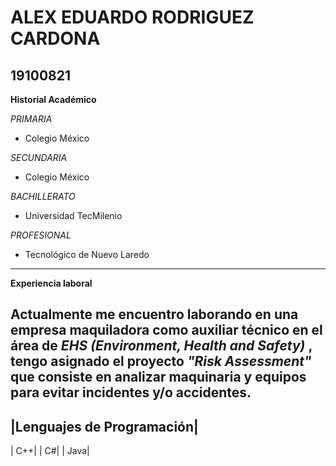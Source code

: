 # ALEX EDUARDO RODRIGUEZ CARDONA

## 19100821



**Historial Académico**

   *PRIMARIA*
 
 * Colegio México

*SECUNDARIA*

* Colegio México 

*BACHILLERATO*

* Universidad TecMilenio

*PROFESIONAL*

* Tecnológico de Nuevo Laredo

-----------------------------------------

 **Experiencia laboral**

Actualmente me encuentro laborando en una empresa maquiladora como auxiliar técnico en el área de *EHS (Environment, Health and Safety)* , tengo asignado el proyecto *"Risk Assessment"* que consiste en analizar maquinaria y equipos para evitar incidentes y/o accidentes. 
-----------------------------------------------

 |**Lenguajes de Programación**|
  ----------------------------- 
 | C++|
 | C#|
 | Java|
 

 